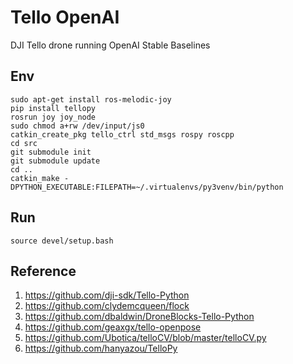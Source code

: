 # Tello OpenAI
DJI Tello drone running OpenAI Stable Baselines

## Env
    sudo apt-get install ros-melodic-joy
    pip install tellopy
    rosrun joy joy_node 
    sudo chmod a+rw /dev/input/js0
    catkin_create_pkg tello_ctrl std_msgs rospy roscpp
    cd src
    git submodule init
    git submodule update
    cd ..
    catkin_make -DPYTHON_EXECUTABLE:FILEPATH=~/.virtualenvs/py3venv/bin/python

## Run
    source devel/setup.bash

## Reference
1. https://github.com/dji-sdk/Tello-Python
2. https://github.com/clydemcqueen/flock
3. https://github.com/dbaldwin/DroneBlocks-Tello-Python
4. https://github.com/geaxgx/tello-openpose
5. https://github.com/Ubotica/telloCV/blob/master/telloCV.py
6. https://github.com/hanyazou/TelloPy